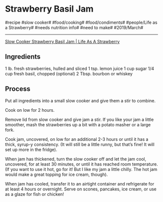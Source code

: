 # Strawberry Basil Jam
#recipe #slow cooker# #food/cooking# #food/condiments# #people/Life as a Strawberry# #needs nutrition info# #need to make# #2019/March#
- - - -
[Slow Cooker Strawberry Basil Jam | Life As A Strawberry](http://www.lifeasastrawberry.com/slow-cooker-strawberry-basil-jam/)

## Ingredients
1 lb. fresh strawberries, hulled and sliced
1 tsp. lemon juice
1 cup sugar
1/4 cup fresh basil, chopped
(optional) 2 Tbsp. bourbon or whiskey

## Process
Put all ingredients into a small slow cooker and give them a stir to combine.

Cook on low for 2 hours.

Remove lid from slow cooker and give jam a stir. If you like your jam a little smoother, mash the strawberries up a bit with a potato masher or a large fork.

Cook jam, uncovered, on low for an additional 2-3 hours or until it has a thick, syrup-y consistency. (It will still be a little runny, but that’s fine! It will set up more in the fridge).

When jam has thickened, turn the slow cooker off and let the jam cool, uncovered, for at least 30 minutes, or until it has reached room temperature. (If you want to use it hot, go for it! But I like my jam a little chilly. The hot jam would make a great topping for ice cream, though).

When jam has cooled, transfer it to an airtight container and refrigerate for at least 4 hours or overnight. Serve on scones, pancakes, ice cream, or use as a glaze for fish or chicken!